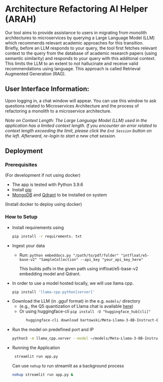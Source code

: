 # Architecture Refactoring AI Helper (ARAH)
Our tool aims to provide assistance to users in migrating from monolith architectures to microservices by querying a Large Language Model (LLM) which recommends relevant academic approaches for this transition. Briefly, before an LLM responds to your query, the tool first fetches relevant context to the query from the database of academic research papers (using semantic similarity) and responds to your query with this additonal context. This limits the LLM to an extent to not hallucinate and receive valid recommendations using language. This approach is called Retrieval Augmented Generation (RAG). 

## User Interface Information: 
Upon logging in, a chat window will appear. You can use this window to ask questions related to Microservices Architecture and the process of refactoring a monolith to a microservice architecture.

*Note on Context Length:
The Large Language Model (LLM) used in the application has a limited context length. If you encounter an error related to context length exceeding the limit, please click the `End Session` button on the left. Afterward, re-login to start a new chat session.*

## Deployment

### Prerequisites 
(For development if not using docker)
- The app is tested with Python 3.9.6
- Install [pip](https://pip.pypa.io/en/stable/installation/)
- [MongoDB](https://www.mongodb.com/docs/manual/installation/) and [Qdrant](https://qdrant.tech/documentation/guides/installation/) to be installed on system 

(Install docker to deploy using docker)

### How to Setup

- Install requirements using 
   ```sh
   pip install -r requirements. txt
   ```
- Ingest your data
  - Run: `python embeddocs.py "/path/to/pdf/folder" "intfloat/e5-base-v2" "SampleCollection" --api_key "your_api_key_here"`

    This builds pdfs in the given path using intfloat/e5-base-v2 embedding model and Qdrant.
- In order to use a model hosted locally, we will use llama cpp.
  ```sh
  pip install 'llama-cpp-python[server]'
  ```
- Download the LLM (in .gguf format) in the e.g. `models/` directory 
  - (e.g., the Q5 quantization of Llama chat is available [here](https://huggingface.co/bartowski/Meta-Llama-3-8B-Instruct-GGUF/resolve/main/Meta-Llama-3-8B-Instruct-Q5_K_M.gguf?download=true)) 
  - Or using huggingface-cli `pip install -U "huggingface_hub[cli]"`
    ```sh
       huggingface-cli download bartowski/Meta-Llama-3-8B-Instruct-GGUF Meta-Llama-3-8B-Instruct-Q5_K_M.gguf --local-dir ~/models --local-dir-use-symlinks False
    ```
- Run the model on predefined port and IP
  ```sh
  python3 -m llama_cpp.server --model ~/models/Meta-Llama-3-8B-Instruct-Q5_K_M.gguf --port <PORT> --host <Insert IP> --n_ctx 8000 --chat_format chatml
  ```
- Running the Application
    ```sh
     streamlit run app.py
     ```
   Can use `nohup` to run streamlit as a background process
    ```sh
    nohup streamlit run app.py &
    ```


